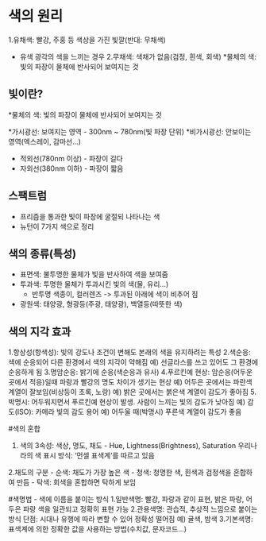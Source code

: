 # 색의 원리

1.유채색: 빨강, 주홍 등 색상을 가진 빛깔(반대: 무채색)
  * 유색 광각의 색을 느끼는 경우
2.무채색: 색채가 없음(검정, 흰색, 회색)
  *물체의 색: 빛의 파장이 물체에 반사되어 보여지는 것
  
## 빛이란?
*물체의 색: 빛의 파장이 물체에 반사되어 보여지는 것

*가시광선: 보여지는 영역 - 300nm ~ 780nm(빛 파장 단위)
*비가시광선: 안보이는 영역(엑스레이, 감마선...)
  - 적외선(780nm 이상) - 파장이 길다
  - 자외선(380nm 이하) - 파장이 짧음
  
## 스팩트럼
- 프리즘을 통과한 빛이 파장에 굴절되 나타나는 색
- 뉴턴이 7가지 색으로 정리

## 색의 종류(특성)
- 표면색: 불투명한 물체가 빛을 반사하여 색을 보여줌
- 투과색: 투명한 물체가 투과시킨 빛의 색(물, 유리...)
  * 반투명 색종이, 컬러렌즈 -> 투과된 아래에 색이 비추어 짐
- 광원색: 태양광, 형광등(주광, 태양광), 백열등(따뜻한 색)


## 색의 지각 효과
1.항상성(항색성): 빛의 강도나 조건이 변해도 본래의 색을 유지하려는 특성
2.색순응: 색에 순응되어 다른 환경에서 색의 지각이 약해짐
               예) 선글라스를 쓰고 있어도 그 환경에 순응하게 됨
3.명암순응: 밝기에 순응(색순응과 유사)
4.푸르킨예 현상: 암순응(어두운곳에서 적응)일때 파랑과 빨강의 명도 차이가 생기는 현상
     예) 어두은 곳에서는 파란색 계열이 잘보임(비상등이 초록, 노랑)
     예) 밝은 곳에서는 붉은색 계열이 감도가 좋아짐
5.박명시: 어두워지면서 푸르킨예 현상이 발생. 사람이 느끼는 빛의
감도가 낮아짐
	예) 감도(ISO): 카메라 빛의 감도 용어
     예) 어두울 때(박명시) 푸른색 계열이 감도가 좋음



#색의 혼합
1. 색의 3속성: 색상, 명도, 채도 - Hue, Lightness(Brightness), Saturation
  우리나라의 색 표시 방식: ‘먼셀 표색계’를 따르고 있음

2.채도의 구분
	- 순색: 채도가 가장 높은 색
 	- 청색: 청명한 색, 흰색과 검정색을 혼합하여 만듬
     - 탁색: 회색을 혼합하면 탁하게 보임

#색명법 - 색에 이름을 붙이는 방식
1.일반색명: 빨강, 파랑과 같이 표현, 밝은 파랑, 어두은 파랑 
				색을 일관되고 정확히 표현 가능
2.관용색명: 관습적, 추상적 느낌으로 붙이는 방식
			단점: 시대나 유행에 따라 변할 수 있어 정확성 떨어짐
			예) 귤색, 밤색
3.기본색명: 표색계에 의한 정확한 값을 사용하는 방법(수치값, 문자코드...)


